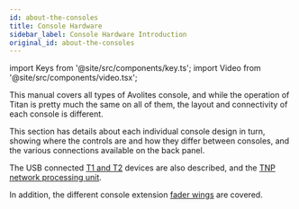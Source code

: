 ```yaml
---
id: about-the-consoles
title: Console Hardware
sidebar_label: Console Hardware Introduction
original_id: about-the-consoles
---
```


import Keys from '@site/src/components/key.ts';
import Video from '@site/src/components/video.tsx';

This manual covers all types of Avolites console, and while the operation
of Titan is pretty much the same on all of them, the layout and connectivity
of each console is different.

This section has details
about each individual console design in turn, showing where the controls are and
how they differ between consoles, and the various connections available on the
back panel.

The USB connected [T1 and T2](about-the-consoles/t1-and-t2.md) devices are also 
described, and the [TNP network processing unit](about-the-consoles/tnp.md).

In addition, the different console extension [fader wings](about-the-consoles/fader-wings.md) are covered.